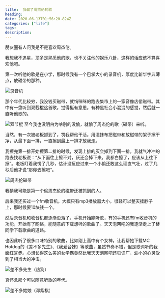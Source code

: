 ```yaml
---
title:  我偷了周杰伦的歌
heading:
date: 2020-06-13T01:56:20.824Z
categories: ["life"]
tags: 
description: 
---
```


朋友圈有人问我是不是喜欢周杰伦。

我想我不追星，顶多是熟悉他的歌，也不关注他的娱乐八卦，这样的话应该不算喜欢他吧。

第一次听他的歌是在小学，那时候我有一个巴掌大小的录音机，厚度比新华字典薄点，放磁带的那种。

![录音机](https://gitee.com/smile365/blogimg/raw/master/sxy91/1592025171763.png)

那个年代比较穷，我没钱买磁带，就悄咪咪的跑去集市上的一家音像店偷磁带。其中有一盘听到双截棍这首歌，觉得挺有意思，有种黑社会小混混的感觉，然后就一直听他歌的。

![双节棍](https://gitee.com/smile365/blogimg/raw/master/sxy91/1592025195552.png)
至今我也没明白为啥别的没偷，就偷了周杰伦的歌（磁带）来听。

当然，有一次被老板抓到了，罚我帮他干活，用湿抹布把磁带和放磁带的架子擦干净，从最下面一排，一直擦到最上一排才放我走。

我擦完第一排开始擦第二排的时候，发现上排的灰会掉到下面一排，我就气冲冲的跑去找老板说：“从下面往上擦不对，灰还会掉下来，我都白擦了，应该从上往下擦”。老板盯着我愣了几秒，估计没反应过来一个小偷还敢这么理直气壮，过了几秒后他才说“那你去擦吧”。

![周杰伦磁带](https://gitee.com/smile365/blogimg/raw/master/sxy91/1592025227592.png)

我猜我可能是第一个偷周杰伦的磁带还被抓到的人。


后来我还买过一个fm收音机，大概只有mp3播放器大小，很轻可以整天挂脖子上，那时候要10块钱一个。

然后录音机和收音机都逐渐没落了，手机开始能听歌，有的手机还有fm收音机的功能，开始有了网络，能随意的下载想听的歌曲了。天天泡网吧的我逐渐走上了替同学下载歌曲的道路。

也因此听了很多口味特别的歌曲，比如刚上高中有个女神，让我帮她下载MC Hotdog的《差不多先生》、《我爱台妹》等歌曲，虽然节奏不错，但是歌词听的我面红耳赤。心想长得这么美的女学霸竟然比我天天泡网吧还见识广，幼小的心灵受到了相当大的冲击。

![差不多先生（热狗）](https://gitee.com/smile365/blogimg/raw/master/sxy91/1592025754837.png)

真怀念那个可以随意听歌的年代。

![差不多姑娘（邓紫棋）](https://gitee.com/smile365/blogimg/raw/master/sxy91/1592024667608.png)

